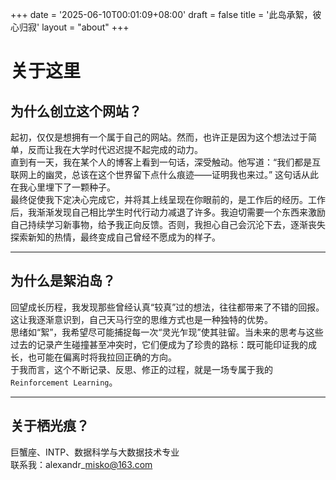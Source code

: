 +++
date = '2025-06-10T00:01:09+08:00'
draft = false
title = '此岛承絮，彼心归寂'
layout = "about"
+++


# 关于这里
## 为什么创立这个网站？  
起初，仅仅是想拥有一个属于自己的网站。然而，也许正是因为这个想法过于简单，反而让我在大学时代迟迟提不起完成的动力。  
直到有一天，我在某个人的博客上看到一句话，深受触动。他写道：“我们都是互联网上的幽灵，总该在这个世界留下点什么痕迹——证明我也来过。” 这句话从此在我心里埋下了一颗种子。  
最终促使我下定决心完成它，并将其上线呈现在你眼前的，是工作后的经历。工作后，我渐渐发现自己相比学生时代行动力减退了许多。我迫切需要一个东西来激励自己持续学习新事物，给予我正向反馈。否则，我担心自己会沉沦下去，逐渐丧失探索新知的热情，最终变成自己曾经不愿成为的样子。

---

## 为什么是絮泊岛？  
回望成长历程，我发现那些曾经认真“较真”过的想法，往往都带来了不错的回报。这让我逐渐意识到，自己天马行空的思维方式也是一种独特的优势。  
思绪如“絮”，我希望尽可能捕捉每一次“灵光乍现”使其驻留。当未来的思考与这些过去的记录产生碰撞甚至冲突时，它们便成为了珍贵的路标：既可能印证我的成长，也可能在偏离时将我拉回正确的方向。  
于我而言，这个不断记录、反思、修正的过程，就是一场专属于我的 `Reinforcement Learning`。  

---

## 关于栖光痕？
巨蟹座、INTP、数据科学与大数据技术专业  
联系我：alexandr\_misko@163.com